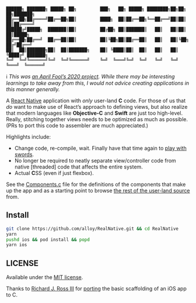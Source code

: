 ```
██████╗ ███████╗ █████╗ ██╗         ███╗   ██╗ █████╗ ████████╗██╗██╗   ██╗███████╗
██╔══██╗██╔════╝██╔══██╗██║         ████╗  ██║██╔══██╗╚══██╔══╝██║██║   ██║██╔════╝
██████╔╝█████╗  ███████║██║         ██╔██╗ ██║███████║   ██║   ██║██║   ██║█████╗
██╔══██╗██╔══╝  ██╔══██║██║         ██║╚██╗██║██╔══██║   ██║   ██║╚██╗ ██╔╝██╔══╝
██║  ██║███████╗██║  ██║███████╗    ██║ ╚████║██║  ██║   ██║   ██║ ╚████╔╝ ███████╗
╚═╝  ╚═╝╚══════╝╚═╝  ╚═╝╚══════╝    ╚═╝  ╚═══╝╚═╝  ╚═╝   ╚═╝   ╚═╝  ╚═══╝  ╚══════╝
```

ℹ️ _This was [an April Fool’s 2020 project](https://twitter.com/alloy/status/1245654709421002754). While there may be interesting learnings to take away from this, I would not advice creating applications in this manner generally._

A [React Native](https://reactnative.dev) application with _only_ user-land **C** code. For those of us that _do_ want to make use of React’s approach to defining views, but also realize that modern languages like **Objective-C** and **Swift** are just too high-level. Really, stitching together views needs to be optimized as much as possible. (PRs to port this code to assembler are much appreciated.)

Highlights include:

* Change code, re-compile, wait. Finally have that time again to [play with swords](https://xkcd.com/303/).
* No longer be required to neatly separate view/controller code from native [threaded] code that affects the entire system.
* Actual **C**SS (even if just flexbox).

See the [Components.c](./src/Components.c) file for the definitions of the components that make up the app and as a starting point to browse [the rest of the user-land source](./src) from.

## Install

```sh
git clone https://github.com/alloy/RealNative.git && cd RealNative
yarn
pushd ios && pod install && popd
yarn ios
```

## LICENSE

Available under the [MIT license](./LICENSE).

Thanks to [Richard J. Ross III](https://stackoverflow.com/users/427309/richard-j-ross-iii) for [porting](https://stackoverflow.com/a/10290255/95397) the basic scaffolding of an iOS app to C.
